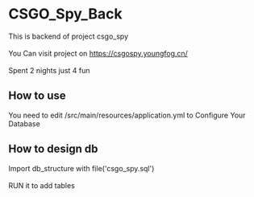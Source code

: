 # CSGO_Spy_Back
This is backend of project csgo_spy
<br><br>
You Can visit project on https://csgospy.youngfog.cn/
<br><br>
Spent 2 nights just 4 fun

## How to use
You need to edit /src/main/resources/application.yml to Configure Your Database

## How to design db
Import db_structure with file('csgo_spy.sql')
<br><br>
RUN it to add tables
